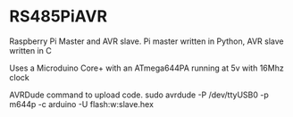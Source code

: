 # RS485PiAVR
Raspberry Pi Master and AVR slave. Pi master written in Python, AVR slave written in C

Uses a Microduino Core+ with an ATmega644PA running at 5v with 16Mhz clock

AVRDude command to upload code.
sudo avrdude -P /dev/ttyUSB0 -p m644p -c arduino -U flash:w:slave.hex

